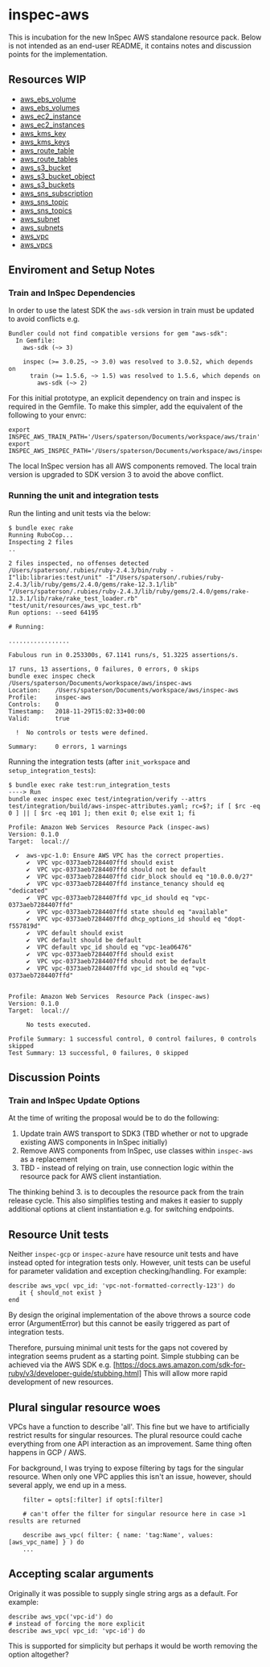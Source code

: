 # inspec-aws 

This is incubation for the new InSpec AWS standalone resource pack.  Below is not intended as an end-user README, it contains notes and discussion points for the implementation. 

## Resources WIP

- [aws_ebs_volume](docs/resources/aws_ebs_volume.md)
- [aws_ebs_volumes](docs/resources/aws_ebs_volumes.md)
- [aws_ec2_instance](docs/resources/aws_ec2_instance.md)
- [aws_ec2_instances](docs/resources/aws_ec2_instances.md)
- [aws_kms_key](docs/resources/aws_kms_key.md)
- [aws_kms_keys](docs/resources/aws_kms_keys.md)
- [aws_route_table](docs/resources/aws_route_table.md)
- [aws_route_tables](docs/resources/aws_route_tables.md)
- [aws_s3_bucket](docs/resources/aws_s3_bucket.md)
- [aws_s3_bucket_object](docs/resources/aws_s3_bucket_object.md)
- [aws_s3_buckets](docs/resources/aws_s3_buckets.md)
- [aws_sns_subscription](docs/resources/aws_sns_subscription.md)
- [aws_sns_topic](docs/resources/aws_sns_topic.md)
- [aws_sns_topics](docs/resources/aws_sns_topics.md)
- [aws_subnet](docs/resources/aws_subnet.md)
- [aws_subnets](docs/resources/aws_subnets.md)
- [aws_vpc](docs/resources/aws_vpc.md)
- [aws_vpcs](docs/resources/aws_vpcs.md)

## Enviroment and Setup Notes

### Train and InSpec Dependencies

In order to use the latest SDK the `aws-sdk` version in train must be updated to avoid conflicts e.g.

```
Bundler could not find compatible versions for gem "aws-sdk":
  In Gemfile:
    aws-sdk (~> 3)

    inspec (>= 3.0.25, ~> 3.0) was resolved to 3.0.52, which depends on
      train (>= 1.5.6, ~> 1.5) was resolved to 1.5.6, which depends on
        aws-sdk (~> 2)
```

For this initial prototype, an explicit dependency on train and inspec is required in the Gemfile.  To make this simpler, add the equivalent of the following to your envrc:

```
export INSPEC_AWS_TRAIN_PATH='/Users/spaterson/Documents/workspace/aws/train'
export INSPEC_AWS_INSPEC_PATH='/Users/spaterson/Documents/workspace/aws/inspec
```

The local InSpec version has all AWS components removed.  The local train version is upgraded to SDK version 3 to avoid the above conflict.  

### Running the unit and integration tests

Run the linting and unit tests via the below:
```
$ bundle exec rake
Running RuboCop...
Inspecting 2 files
..

2 files inspected, no offenses detected
/Users/spaterson/.rubies/ruby-2.4.3/bin/ruby -I"lib:libraries:test/unit" -I"/Users/spaterson/.rubies/ruby-2.4.3/lib/ruby/gems/2.4.0/gems/rake-12.3.1/lib" "/Users/spaterson/.rubies/ruby-2.4.3/lib/ruby/gems/2.4.0/gems/rake-12.3.1/lib/rake/rake_test_loader.rb" "test/unit/resources/aws_vpc_test.rb"
Run options: --seed 64195

# Running:

.................

Fabulous run in 0.253300s, 67.1141 runs/s, 51.3225 assertions/s.

17 runs, 13 assertions, 0 failures, 0 errors, 0 skips
bundle exec inspec check /Users/spaterson/Documents/workspace/aws/inspec-aws
Location:    /Users/spaterson/Documents/workspace/aws/inspec-aws
Profile:     inspec-aws
Controls:    0
Timestamp:   2018-11-29T15:02:33+00:00
Valid:       true

  !  No controls or tests were defined.

Summary:     0 errors, 1 warnings
```

Running the integration tests (after `init_workspace` and `setup_integration_tests`):
```
$ bundle exec rake test:run_integration_tests
----> Run
bundle exec inspec exec test/integration/verify --attrs test/integration/build/aws-inspec-attributes.yaml; rc=$?; if [ $rc -eq 0 ] || [ $rc -eq 101 ]; then exit 0; else exit 1; fi

Profile: Amazon Web Services  Resource Pack (inspec-aws)
Version: 0.1.0
Target:  local://

  ✔  aws-vpc-1.0: Ensure AWS VPC has the correct properties.
     ✔  VPC vpc-0373aeb7284407ffd should exist
     ✔  VPC vpc-0373aeb7284407ffd should not be default
     ✔  VPC vpc-0373aeb7284407ffd cidr_block should eq "10.0.0.0/27"
     ✔  VPC vpc-0373aeb7284407ffd instance_tenancy should eq "dedicated"
     ✔  VPC vpc-0373aeb7284407ffd vpc_id should eq "vpc-0373aeb7284407ffd"
     ✔  VPC vpc-0373aeb7284407ffd state should eq "available"
     ✔  VPC vpc-0373aeb7284407ffd dhcp_options_id should eq "dopt-f557819d"
     ✔  VPC default should exist
     ✔  VPC default should be default
     ✔  VPC default vpc_id should eq "vpc-1ea06476"
     ✔  VPC vpc-0373aeb7284407ffd should exist
     ✔  VPC vpc-0373aeb7284407ffd should not be default
     ✔  VPC vpc-0373aeb7284407ffd vpc_id should eq "vpc-0373aeb7284407ffd"


Profile: Amazon Web Services  Resource Pack (inspec-aws)
Version: 0.1.0
Target:  local://

     No tests executed.

Profile Summary: 1 successful control, 0 control failures, 0 controls skipped
Test Summary: 13 successful, 0 failures, 0 skipped
```

## Discussion Points

### Train and InSpec Update Options

At the time of writing the proposal would be to do the following:
1. Update train AWS transport to SDK3 (TBD whether or not to upgrade existing AWS components in InSpec initially)
2. Remove AWS components from InSpec, use classes within `inspec-aws` as a replacement
3. TBD - instead of relying on train, use connection logic within the resource pack for AWS client instantiation.

The thinking behind 3. is to decouples the resource pack from the train release cycle.  This also simplifies testing and makes it easier to supply additional options at client instantiation e.g. for switching endpoints.

## Resource Unit tests

Neither `inspec-gcp` or `inspec-azure` have resource unit tests and have instead opted for integration tests only.  However, unit tests can be useful for parameter validation and exception checking/handling.  For example:

```
describe aws_vpc( vpc_id: 'vpc-not-formatted-correctly-123') do
   it { should_not exist }
end
```

By design the original implementation of the above throws a source code error (ArgumentError) but this cannot be easily triggered as part of integration tests. 

Therefore, pursuing minimal unit tests for the gaps not covered by integration seems prudent as a starting point.  Simple stubbing can be achieved via the AWS SDK e.g.
[https://docs.aws.amazon.com/sdk-for-ruby/v3/developer-guide/stubbing.html]
This will allow more rapid development of new resources.

##  Plural singular resource woes 

VPCs have a function to describe 'all'.  This fine but we have to artificially restrict results for singular resources.  The plural resource could cache everything from one API interaction as an improvement.  Same thing often happens in GCP / AWS.

For background, I was trying to expose filtering by tags for the singular resource.  When only one VPC applies this isn't an issue, however, should several apply, we end up in a mess.
```
    filter = opts[:filter] if opts[:filter]
    
    # can't offer the filter for singular resource here in case >1 results are returned
    
    describe aws_vpc( filter: { name: 'tag:Name', values: [aws_vpc_name] } ) do
    ...
```

## Accepting scalar arguments

Originally it was possible to supply single string args as a default.  For example:

```
describe aws_vpc('vpc-id') do
# instead of forcing the more explicit
describe aws_vpc( vpc_id: 'vpc-id') do
```

This is supported for simplicity but perhaps it would be worth removing the option altogether? 
